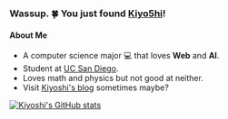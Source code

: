 ### Wassup. :four_leaf_clover: You just found [Kiyo5hi](https://kiyo5hi.com/)!

#### About Me

- A computer science major :computer: that loves **Web** and **AI**.
- Student at [UC San Diego](https://ucsd.edu/).
- Loves math and physics but not good at neither.
- Visit [Kiyoshi's blog](https://blog.kiyo5hi.com) sometimes maybe?

[![Kiyoshi's GitHub stats](https://github-readme-stats.vercel.app/api?username=Kiyo5hi&theme=transparent&show_icons=true)](https://github.com/anuraghazra/github-readme-stats)
